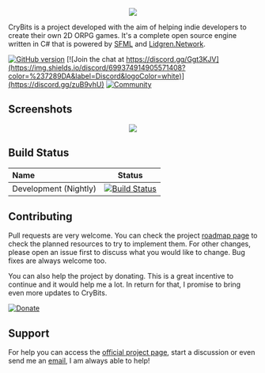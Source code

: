 <p align="center">
  <img src="https://camo.githubusercontent.com/28b7bc2cc8b19a661d442f25e2cc538071c2057b/687474703a2f2f696d673931302e696d616765736861636b2e75732f696d673931302f383237332f6b526d3561732e706e67">
</p>

CryBits is a project developed with the aim of helping indie developers to create their own 2D ORPG games. It's a complete open source engine written in C# that is powered by [SFML](https://github.com/SFML/SFML) and [Lidgren.Network](https://github.com/lidgren/lidgren-network-gen3).

[![GitHub version](https://d25lcipzij17d.cloudfront.net/badge.svg?id=gh&type=6&v=0.8.0&x2=0)](https://github.com/ricardodalarme/CryBits/releases/tag/0.8.0) [![Join the chat at https://discord.gg/Ggt3KJV](https://img.shields.io/discord/699374914905571408?color=%237289DA&label=Discord&logoColor=white)](https://discord.gg/zuB9vhU) [![Community](https://camo.githubusercontent.com/5801d7158bceb0aad21b8a8065e3159cf598c2ec/68747470733a2f2f696d672e736869656c64732e696f2f62616467652f436f6d6d756e6974792d417363656e73696f6e25323047616d652532304465762d6f72616e6765)](https://www.ascensiongamedev.com/topic/2588-c-crybits-v071/)  

## Screenshots
<p align="center">
  <img src="https://i.ibb.co/34rgmYm/Post.jpg">
</p>

## Build Status

| Name  | Status |
|:---|--------|
| Development (Nightly) | [![Build Status](https://github.com/ricardodalarme/CryBits/workflows/Development/badge.svg)](https://github.com/ricardodalarme/CryBits/actions) |

## Contributing
Pull requests are very welcome. You can check the project [roadmap page](https://github.com/ricardodalarme/CryBits/projects/) to check the planned resources to try to implement them. For other changes, please open an issue first to discuss what you would like to change. Bug fixes are always welcome too.

You can also help the project by donating. This is a great incentive to continue and it would help me a lot. In return for that, I promise to bring even more updates to CryBits.

[![Donate](https://www.paypalobjects.com/en_US/i/btn/btn_donate_LG.gif)](https://www.paypal.com/cgi-bin/webscr?cmd=_s-xclick&hosted_button_id=8X5BJ9BRRALQE&source=url)

## Support
For help you can access the [official project page](https://www.ascensiongamedev.com/topic/2588-c-crybits-v060/), start a discussion or even send me an [email](ricardoweasley@hotmail.com), I am always able to help!
